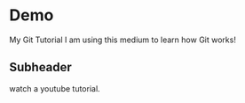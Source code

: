 # Demo

My Git Tutorial I am using this medium to learn how Git works!

## Subheader

watch a youtube tutorial.
